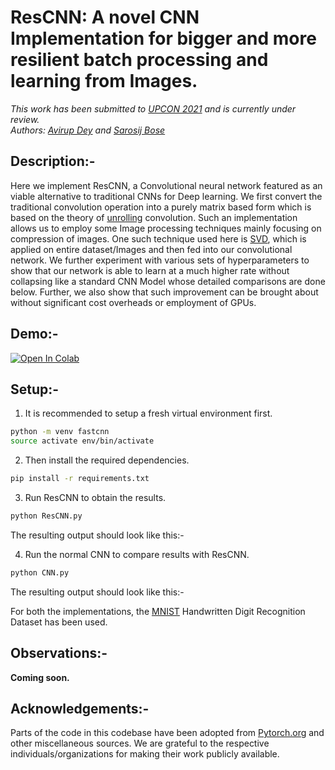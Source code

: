 # ResCNN: A novel CNN Implementation for bigger and more resilient batch processing and learning from Images.

*This work has been submitted to [UPCON 2021](http://upcon2021.in/) and is currently under review.*  
*Authors: [Avirup Dey](https://avirupju.github.io/) and [Sarosij Bose](https://sarosijbose.github.io/)*

## Description:-
Here we implement ResCNN, a Convolutional neural network featured as an viable alternative to traditional CNNs for Deep learning. We first convert the traditional convolution operation into a purely matrix based form which is based on the theory of [unrolling](https://hal.inria.fr/inria-00112631/document) convolution. Such an implementation allows us to employ some Image processing techniques mainly focusing on compression of images. One such technique used here is [SVD](https://en.wikipedia.org/wiki/Singular_value_decomposition), which is applied on entire dataset/Images and then fed into our convolutional network. We further experiment with various sets of hyperparameters to show that our network is able to learn at a much higher rate without collapsing like a standard CNN Model whose detailed comparisons are done below. Further, we also show that such improvement can be brought about without significant cost overheads or employment of GPUs. 

## Demo:-
[![Open In Colab](https://colab.research.google.com/assets/colab-badge.svg)](https://colab.research.google.com/drive/1L2O6UziUIK2IlX7_kGxqPWAZtXA5kmw1?usp=sharing)

## Setup:-  

1. It is recommended to setup a fresh virtual environment first.  
```bash
python -m venv fastcnn
source activate env/bin/activate
```

2. Then install the required dependencies.  
```bash
pip install -r requirements.txt
```

3. Run ResCNN to obtain the results.
```python 
python ResCNN.py
```
The resulting output should look like this:-  

4. Run the normal CNN to compare results with ResCNN.
```python
python CNN.py
```
The resulting output should look like this:-  


For both the implementations, the [MNIST](https://en.wikipedia.org/wiki/MNIST_database) Handwritten Digit Recognition Dataset has been used. 

## Observations:-  

**Coming soon.**

## Acknowledgements:-  
Parts of the code in this codebase have been adopted from [Pytorch.org](Pytorch.org) and other miscellaneous sources. We are grateful to the respective individuals/organizations for making their work publicly available.
